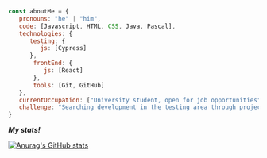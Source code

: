 ```javascript
const aboutMe = {
   pronouns: "he" | "him",
   code: [Javascript, HTML, CSS, Java, Pascal],
   technologies: {
      testing: {
         js: [Cypress]
      },
       frontEnd: {
          js: [React]
       },
       tools: [Git, GitHub]
   },
   currentOccupation: ["University student, open for job opportunities"],
   challenge: "Searching development in the testing area through projects."
}

```
_**My stats!**_

[![Anurag's GitHub stats](https://github-readme-stats.vercel.app/api?username=ValenUNLP)](https://github.com/anuraghazra/github-readme-stats)

<!--
**ValenUNLP/ValenUNLP** is a ✨ _special_ ✨ repository because its `README.md` (this file) appears on your GitHub profile.

Here are some ideas to get you started:

- 🔭 I’m currently working on ...
- 🌱 I’m currently learning ...
- 👯 I’m looking to collaborate on ...
- 🤔 I’m looking for help with ...
- 💬 Ask me about ...
- 📫 How to reach me: ...
- 😄 Pronouns: ...
- ⚡ Fun fact: ...
-->
